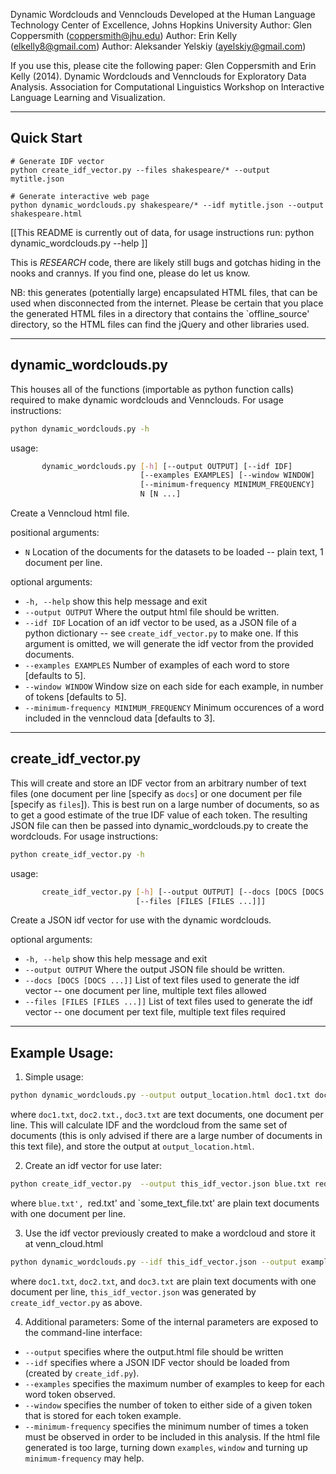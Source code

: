 Dynamic Wordclouds and Vennclouds
Developed at the Human Language Technology Center of Excellence, Johns Hopkins University
Author: Glen Coppersmith (coppersmith@jhu.edu)
Author: Erin Kelly (elkelly8@gmail.com)
Author: Aleksander Yelskiy (ayelskiy@gmail.com)

If you use this, please cite the following paper:
Glen Coppersmith and Erin Kelly (2014). Dynamic Wordclouds and Vennclouds for Exploratory Data Analysis.
Association for Computational Linguistics Workshop on Interactive Language Learning and Visualization.


---
Quick Start
---

```
# Generate IDF vector
python create_idf_vector.py --files shakespeare/* --output mytitle.json

# Generate interactive web page
python dynamic_wordclouds.py shakespeare/* --idf mytitle.json --output shakespeare.html
```

[[This README is currently out of data, for usage instructions run:
python dynamic_wordclouds.py --help ]]


This is _RESEARCH_ code, there are likely still bugs and gotchas hiding in the nooks and crannys. If you find one, please do let us know.

NB: this generates (potentially large) encapsulated HTML files, that can be used when disconnected from the internet. Please be certain that you place the generated HTML files in a directory that contains the `offline_source' directory, so the HTML files can find the jQuery and other libraries used.

---
dynamic_wordclouds.py
---
This houses all of the functions (importable as python function calls) required to make dynamic wordclouds and Vennclouds.
For usage instructions:

```bash
python dynamic_wordclouds.py -h
```

usage:

```bash
       dynamic_wordclouds.py [-h] [--output OUTPUT] [--idf IDF]
                             [--examples EXAMPLES] [--window WINDOW]
                             [--minimum-frequency MINIMUM_FREQUENCY]
                             N [N ...]
```

Create a Venncloud html file.

positional arguments:
  * `N`                 Location of the documents for the datasets to be
                        loaded -- plain text, 1 document per line.

optional arguments:
  *  `-h, --help`           show this help message and exit
  *  `--output OUTPUT`      Where the output html file should be written.
  *  `--idf IDF`            Location of an idf vector to be used, as a JSON file
                            of a python dictionary -- see `create_idf_vector.py`
                            to make one. If this argument is omitted, we will
                            generate the idf vector from the provided documents.
  * `--examples EXAMPLES`   Number of examples of each word to store [defaults to
                            5].
  * `--window WINDOW`       Window size on each side for each example, in number
                            of tokens [defaults to 5].
  * `--minimum-frequency MINIMUM_FREQUENCY`
                        Minimum occurences of a word included in the venncloud
                        data [defaults to 3].

---
create_idf_vector.py
---
This will create and store an IDF vector from an arbitrary number of text files (one document per line [specify as `docs`] or one document per file [specify as `files`]). This is best run on a large number of documents, so as to get a good estimate of the true IDF value of each token. The resulting JSON file can then be passed into dynamic_wordclouds.py to create the wordclouds.
For usage instructions:

```bash
python create_idf_vector.py -h
```

usage:

```bash
       create_idf_vector.py [-h] [--output OUTPUT] [--docs [DOCS [DOCS ...]]]
                            [--files [FILES [FILES ...]]]
```

Create a JSON idf vector for use with the dynamic wordclouds.

optional arguments:
  * `-h, --help`        show this help message and exit
  * `--output OUTPUT`   Where the output JSON file should be written.
  * `--docs [DOCS [DOCS ...]]`
                        List of text files used to generate the idf vector --
                        one document per line, multiple text files allowed
  * `--files [FILES [FILES ...]]`
                        List of text files used to generate the idf vector --
                        one document per text file, multiple text files
                        required


---
Example Usage:
---

1) Simple usage:

```bash
python dynamic_wordclouds.py --output output_location.html doc1.txt doc2.txt doc3.txt
```

where `doc1.txt`, `doc2.txt.`, `doc3.txt` are text documents, one document per line. This will calculate IDF and the wordcloud from the same set of documents (this is only advised if there are a large number of documents in this text file), and store the output at `output_location.html`.

2) Create an idf vector for use later:

```bash
python create_idf_vector.py  --output this_idf_vector.json blue.txt red.txt some_text_file.txt
```

where `blue.txt', `red.txt' and `some_text_file.txt' are plain text documents with one document per line. 

3) Use the idf vector previously created to make a wordcloud and store it at venn_cloud.html

```bash
python dynamic_wordclouds.py --idf this_idf_vector.json --output example_venncloud.html doc1.txt doc2.txt doc3.txt
```

where `doc1.txt`, `doc2.txt`, and `doc3.txt`  are plain text documents with one document per line, `this_idf_vector.json` was generated by `create_idf_vector.py` as above. 

4) Additional parameters:
Some of the internal parameters are exposed to the command-line interface:
  * `--output` specifies where the output.html file should be written
  * `--idf` specifies where a JSON IDF vector should be loaded from (created by `create_idf.py`).
  * `--examples` specifies the maximum number of examples to keep for each word token observed.
  * `--window` specifies the number of token to either side of a given token that is stored for each token example.
  * `--minimum-frequency` specifies the minimum number of times a token must be observed in order to be included in this analysis.
If the html file generated is too large, turning down `examples`, `window` and turning up `minimum-frequency` may help.
